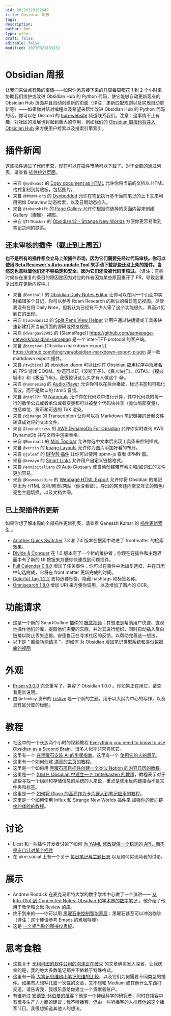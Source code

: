 ```yaml
---
uid: 20230329102649
title: Obsidian 周报
tags: 
description: 
author: Bon
type: other
draft: false
editable: false
modified: 20230621183151
---
```


# Obsidian 周报

让我们来做点有趣的事情——如果你愿意接下来的几周每周都花 1 到 2 个小时来协助我们维护或改进 Obsidian Hub 的 Python 代码，使它能够自动更新现有的 Obsidian Hub 页面并且自动创建新的页面（译注：更新匹配规则以及实现自动更新等）——如果你对结对编程以及希望来帮忙改进 Obsidian Hub 的 Python 代码的话，你可以在 Discord 的 [hub-website](https://discord.com/channels/686053708261228577/915679988118863933/1042825618938658876) 频道联系我们。注意：这事情不止有趣，对社区的发展也将起到重大的作用，例如我们的 [Obsidian 周报也将并入 Obsidian Hub](https://publish.obsidian.md/hub/01+-+Community/Obsidian+Roundup/%F0%9F%97%82%EF%B8%8F+Obsidian+Roundup) 来方便用户检索以及搜索引擎索引。

# 插件新闻

这些插件通过了代码审查，现在可以在插件市场可以下载了。对于全部的通过列表，请查看 [插件统计页面](https://obsidian-plugin-stats.vercel.app/new)。

- 来自 `@mvdkwast` 的 [Copy document as HTML](https://github.com/mvdkwast/obsidian-copy-as-html) 允许你将当前的文档以 HTML 格式复制到剪贴板，包括图片。
- 来自 `@MMoMM-org` 的 [Dynbedded](https://github.com/MMoMM-org/obsidian-dynbedded) 允许在笔记执行基于当前笔记的上下文来利用例如 Dataview 动态检索，以及日期动态插入。
- 来自 `@tokenshift` 的 [Page Gallery](https://github.com/tokenshift/obsidian-page-gallery) 允许你根据你选择的页面内容来创建 Gallery（画廊） 视图。
- 来自 `@TfTHacker` 的 [Obsidian42 - Strange New Worlds](https://github.com/TfTHacker/obsidian42-strange-new-worlds) 方便你更容易看到笔记之间的联系。

## 还未审核的插件（截止到上周五）

**也不是所有的插件都会立马上架插件市场，因为它们需要先经过代码审核。你可以使用 [Beta Reviewer's Auto-update Tool](https://github.com/TfTHacker/obsidian42-brat) 来手动下载那些还没上架的插件。当然这也意味着他们还不够稳定和安全，因为它们还没被代码审核过。**（译注：有些时候存在重复的条目的原因是因为对应的作者因为某些原因重开了 PR，导致会重复出现在更新内容中。）

- 来自 `@Boninall` 的 [Obsidian Daily Notes Editor](https://github.com/Quorafind/Obsidian-Daily-Notes-Editor) 让你可以在同一个页面中实时编辑多个日记，你可以参考 Roam Research 的默认的每日笔记视图。尽管我没有在用 Daily Note，但我认为已经有不少人等了这个功能很久，真高兴见到它的出现。
- 来自 `@luckman212` 的 [Split Pane View Helper](https://github.com/luckman212/obsidian-split-pane-view) 让用户通过快捷键或工具条快速新建打开当前页面的源码或预览视图。
- 来自 `@dvargas92495` 的 [SlamePage]( <https://github.com/samepage-network/obsidian-samepag> 是一个 inter-TFT-protocol 的客户端。
- 来自 `@bingryan` [Obsidian markdown export]( <https://github.com/bingryan/obsidian-markdown-export-plugin> 是一款 markdown export 插件。
- 来自 `@twibiral` 的 [obsidian-doom](https://github.com/twibiral/ObsiDOOM) 可以让你在 Obsidian 应用程序中玩著名的 FPS 游戏 DOOM。你还可以玩《波斯王子》、《真人快打》、《GTA》、《模拟城市》和《极品飞车》。我很惊讶这么久才有人做这个 😂。
- 来自 `@noonesimg` 的 [Audio Player](https://github.com/noonesimg/obsidian-audio-player) 允许你可以在后台播放，标记书签和可视化音波，而不是默认的 html5 音频。
- 来自 `@gtg922r` 的 [Numerals](https://github.com/gtg922r/obsidian-numerals) 允许你在代码块中进行计算，其中代码块的每一行的数学公式或者单位或者变量都可以被整个代码块共享（类似局部变量），包括单位、货币和可选的 TeX 渲染。
- 来自 `@djmango` 的 [Transcription](https://github.com/djmango/obsidian-transcription) 让你可以将 Markdown 笔记链接的音频文件转译成对应的文本文件。
- 来自 `@leenattress` 的 [AWS DynamoDb For Obsidian](https://github.com/leenattress/obsidian-plugin-dynamodb) 允许你实时查询 AWS DynamoDb 并在文档中渲染表格。
- 来自 `@Boninall` 的 [Mini Toolbar](https://github.com/Quorafind/Obsidian-Mini-Toolbar) 允许你选中文本后出现工具条来控制样式。
- 来自 `@vertis` 的 [Image Layouts](https://github.com/vertis/obsidian-image-layouts) 允许你为图片添加好看的布局。
- 来自 `@joleaf` 的 [BPMN 插件](https://github.com/joleaf/obsidian-bpmn-plugin) 让你可以使用 bpmn-js 查看 BPMN 图。
- 来自 `@kemayo` 的 [Smart Links](https://github.com/kemayo/obsidian-smart-links) 允许用户自定义链接格式。
- 来自 `@ennioitaliano` 的 [Auto Glossary](https://github.com/ennioitaliano/obsidian-auto-glossary) 使自动创建带有索引和/或词汇的文件更加容易。
- 来自 `@KosmosisDire` 的 [Webpage HTML Export](https://github.com/KosmosisDire/obsidian-webpage-export) 允许你将 Obsidian 的笔记导出为 HTML 文档/网页/网站（你没看错）。导出的网页还内嵌交互式的暗色/亮色主题切换，以及文档大纲。

## 已上架插件的更新

如果你想了解本周的全部插件更新列表，请查看 Ganessh Kumar 的 [插件更新索引](https://obsidian-plugin-stats.vercel.app/updates) 。

- [Another Quick Switcher](https://github.com/tadashi-aikawa/obsidian-another-quick-switcher/releases/tag/7.4.0) 7.3 和 7.4 版本在搜索中改进了 frontmatter 的检索效果。
- [Divide & Conquer](https://github.com/chrisgrieser/obsidian-divide-and-conquer/releases/tag/1.0.0) 在 1.0 版本有了一个新的维护者；你现在在插件和主题界面中有了新的 UI 按钮来方便你快速找到问题插件。
- [Full Calendar 0.8.0](https://github.com/davish/obsidian-full-calendar/releases/tag/0.8.0) 增加了任务事件；你可以在事件中添加复选框，并在日历中勾选完成，它将在 front matter 更新完成的时间。
- [Colorful Tag 1.2.2](https://github.com/rien7/obsidian-colorful-tag/releases/tag/1.2.2) 支持嵌套标签，隐藏 hashtags 和标签名称。
- [Omnisearch 1.8.0](https://github.com/scambier/obsidian-omnisearch/releases/tag/1.8.0) 增加 URI 来方便你调用，以及增加了图片的 OCR。

# 功能请求

- 这是一个新的 SmartOutline 插件的 [概念视频](https://www.youtube.com/watch?v=J0EuJF2kf3E)；其想法是帮助用户快速、直观地操作他们的库，提取他们需要的东西，并对其进行组织，同时自动插入反向链接以防止丢失连接。安德鲁正在寻求社区的反馈，以帮助完善这一想法。
- 以下是 " 超级功能请求 "，即如何 [为 Obsidian 增加笔记类型系统和类似数据库的视图](https://forum.obsidian.md/t/super-fr-enhance-obsidian-with-a-type-system-for-notes-and-database-like-views-metadata/46444)

# 外观

- [Prism v3.0.0](https://github.com/damiankorcz/Prism-Theme/releases/tag/3.0.0) 完全重写了，兼容了 Obsidian 1.0.0 。你如果正在用它，请查看更新说明。
- 由 `@efemkay` 发布的 [Listive](https://github.com/efemkay/obsidian-listive-theme) 是一个新的主题，用于以大纲为中心的写作，以及具有区分度的标题。

# 教程

- 社区中的一个长达两个小时的视频教程 [Everything you need to know to use Obsidian as a Second Brain](https://www.youtube.com/watch?v=WqKluXIra70)，很多人似乎非常喜欢它。
- 这里有一个 [在黑曜石安装 AI 的步骤指南](https://uxplanet.org/installing-ai-in-obsidian-step-by-step-guide-92b47a850a21)。这里有一个 [使用它的人的展示](https://www.reddit.com/r/ObsidianMD/comments/yv3i76/using_the_gpt3_ai_writer_inside_obsidianthis_is/)。
- 这里有一个如何创建 [漂亮的主页的教程](https://github.com/faroukx/obsidian-homepage)。
- 这里是一个如何用 [黑曜石项目插件创建一个类似 Notion 的内容日历的教程](https://www.youtube.com/watch?v=ny8lksaQ5A8)。
- 这里是一个 [如何在 Obsidian 中建立一个 zettelkasten 的教程](https://mattgiaro.com/obsidian-zettelkasten/)，教程表示对于那些寻找一个组织和存储信息的系统的人来说，重点是使用反向链接而不是文件夹和标签。
- 这里是一个 [如何将 Glasp 的高亮作为卡片嵌入到笔记应用的教程](https://medium.com/glasp/how-to-embed-glasp-highlights-on-note-taking-apps-websites-23db1381901e)。
- 这里是一个如何使用 Influx 和 Strange New Worlds 插件来 [加强你的反向链接的体验的教程](https://www.youtube.com/watch?v=nDjlMBu-HSk)。

# 讨论

- Licat 和一些插件开发者讨论了如何 [为 YAML 修改提供一个稳定的 API，而不是专门针对某个插件](https://discord.com/channels/686053708261228577/840286264964022302/1040912541758541985)
- 在 pkm.social 上有一个关于 [每日笔记与主题日志](https://pkm.social/@erankatz/109331203302863544) 以及如何实现两者的讨论。

# 展示

- Andrew Roddick 在麦克马斯特大学的数字学术中心做了一个演讲—— [从 Info-Glut 到 Connected Notes: Obsidian 和学术界的数字笔记](https://scds.github.io/dmds-22-23/Obsidian.html) 。他介绍了他用于教学和文献 Review 的库。
- 终于到来的——你可以用 [黑曜石来控制智能家居](https://www.youtube.com/watch?v=UaCzRBJCdYg)；黑曜石甚至可以冲泡咖啡（译注：这个梗请参考 Emacs 的煮咖啡梗）
- 这是 [一个相当酷的图书仪表板](https://talk.macpowerusers.com/t/book-dashboard-and-notetaking-in-obsidian/31359)。

# 思考食粮

- 这篇关于 [无利可图的软件公司的泡沫正在破灭](https://world.hey.com/dhh/the-bubble-has-popped-for-unprofitable-software-companies-2a0a5f57) 的文章确实发人深省，让我庆幸的是，我的绝大多数笔记都并不依赖于特殊格式。
- 这里有一篇 [大笔记思维和小笔记思维的比较](https://www.obsidianroundup.org/one-size-fits-all-how-to-take-big-notes-and-how-to-take-small-notes/)，以及它们为何需要不同类型的插件。如果有人想写几篇一次性的文章，又不想和 Medium 或其他什么东西打交道，请告诉我，我很乐意给你建立一个贡献者账户。
- 有谁听过 [安德鲁-休伯曼的播客](https://hubermanlab.com/)？他是一个神经科学的研究者，同时在播客中有很多生产力方面的建议；我不听播客，但由一些听播客的人推荐他的这个播客节目。我很想知道其他人的想法。
